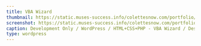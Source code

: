 ```yaml
---
title: VBA Wizard
thumbnail: https://static.muses-success.info/colettesnow.com/portfolio/VBAWizard.png
screenshot: https://static.muses-success.info/colettesnow.com/portfolio/VBAWizard-1024x819.png
caption: Development Only / WordPress / HTML+CSS+PHP - VBA Wizard / Design by Fuzzy Ink Design Studio
type: wordpress
---
```

